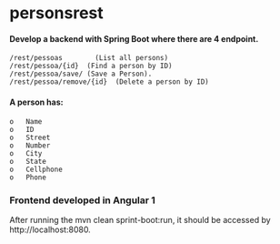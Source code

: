 # personsrest

  #### Develop a backend with Spring Boot where there are 4 endpoint. 
    /rest/pessoas        (List all persons)
    /rest/pessoa/{id}  (Find a person by ID)
    /rest/pessoa/save/ (Save a Person). 
    /rest/pessoa/remove/{id}  (Delete a person by ID)
    
 #### A person has:
    o	Name
    o	ID
    o	Street
    o	Number
    o	City
    o	State
    o	Cellphone
    o	Phone
    
 ### Frontend developed in Angular 1 
  After running the mvn clean sprint-boot:run, it should be accessed by http://localhost:8080.
